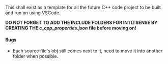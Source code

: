 This shall exist as a template
for all the future C++ code project to be built and run on using VSCode.
<!-- pagebreak -->
**DO NOT FORGET TO ADD THE INCLUDE FOLDERS FOR INTLI SENSE BY CREATING THE _c_cpp_properties.json_ file before moving on!**

#### Bugs
- Each source file's obj still comes next to it, need to move it into another folder when possible.
